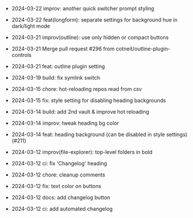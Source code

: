 
- 2024-03-22 improv: another quick switcher prompt styling
- 2024-03-22 feat(longform): separate settings for background hue in dark/light mode
- 2024-03-21 improv(outline): use only hidden or compact buttons
- 2024-03-21 Merge pull request #296 from cotneit/outline-plugin-controls
- 2024-03-21 feat: outline plugin setting
- 2024-03-19 build: fix symlink switch

- 2024-03-15 chore: hot-reloading repos read from csv

- 2024-03-15 fix: style setting for disabling heading backgrounds
- 2024-03-14 build: add 2nd vault & improve hot reloading
- 2024-03-14 improv: tweak heading bg color
- 2024-03-14 feat: heading background (can be disabled in style settings) (#211)

- 2024-03-12 improv(file-explorer): top-level folders in bold
- 2024-03-12 ci: fix 'Changelog' heading
- 2024-03-12 chore: cleanup comments
- 2024-03-12 fix: text color on buttons
- 2024-03-12 docs: add changelog button
- 2024-03-12 ci: add automated changelog
